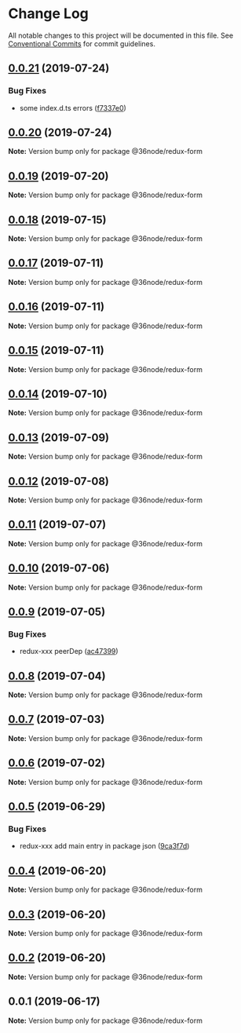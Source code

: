 # Change Log

All notable changes to this project will be documented in this file.
See [Conventional Commits](https://conventionalcommits.org) for commit guidelines.

## [0.0.21](https://github.com/36node/sketch/compare/@36node/redux-form@0.0.20...@36node/redux-form@0.0.21) (2019-07-24)


### Bug Fixes

* some index.d.ts errors ([f7337e0](https://github.com/36node/sketch/commit/f7337e0))





## [0.0.20](https://github.com/36node/sketch/compare/@36node/redux-form@0.0.19...@36node/redux-form@0.0.20) (2019-07-24)

**Note:** Version bump only for package @36node/redux-form





## [0.0.19](https://github.com/36node/sketch/compare/@36node/redux-form@0.0.18...@36node/redux-form@0.0.19) (2019-07-20)

**Note:** Version bump only for package @36node/redux-form





## [0.0.18](https://github.com/36node/sketch/compare/@36node/redux-form@0.0.17...@36node/redux-form@0.0.18) (2019-07-15)

**Note:** Version bump only for package @36node/redux-form





## [0.0.17](https://github.com/36node/sketch/compare/@36node/redux-form@0.0.16...@36node/redux-form@0.0.17) (2019-07-11)

**Note:** Version bump only for package @36node/redux-form





## [0.0.16](https://github.com/36node/sketch/compare/@36node/redux-form@0.0.15...@36node/redux-form@0.0.16) (2019-07-11)

**Note:** Version bump only for package @36node/redux-form





## [0.0.15](https://github.com/36node/sketch/compare/@36node/redux-form@0.0.14...@36node/redux-form@0.0.15) (2019-07-11)

**Note:** Version bump only for package @36node/redux-form





## [0.0.14](https://github.com/36node/sketch/compare/@36node/redux-form@0.0.13...@36node/redux-form@0.0.14) (2019-07-10)

**Note:** Version bump only for package @36node/redux-form





## [0.0.13](https://github.com/36node/sketch/compare/@36node/redux-form@0.0.12...@36node/redux-form@0.0.13) (2019-07-09)

**Note:** Version bump only for package @36node/redux-form





## [0.0.12](https://github.com/36node/sketch/compare/@36node/redux-form@0.0.11...@36node/redux-form@0.0.12) (2019-07-08)

**Note:** Version bump only for package @36node/redux-form





## [0.0.11](https://github.com/36node/sketch/compare/@36node/redux-form@0.0.10...@36node/redux-form@0.0.11) (2019-07-07)

**Note:** Version bump only for package @36node/redux-form





## [0.0.10](https://github.com/36node/sketch/compare/@36node/redux-form@0.0.9...@36node/redux-form@0.0.10) (2019-07-06)

**Note:** Version bump only for package @36node/redux-form





## [0.0.9](https://github.com/36node/sketch/compare/@36node/redux-form@0.0.8...@36node/redux-form@0.0.9) (2019-07-05)


### Bug Fixes

* redux-xxx peerDep ([ac47399](https://github.com/36node/sketch/commit/ac47399))





## [0.0.8](https://github.com/36node/sketch/compare/@36node/redux-form@0.0.7...@36node/redux-form@0.0.8) (2019-07-04)

**Note:** Version bump only for package @36node/redux-form





## [0.0.7](https://github.com/36node/sketch/compare/@36node/redux-form@0.0.6...@36node/redux-form@0.0.7) (2019-07-03)

**Note:** Version bump only for package @36node/redux-form





## [0.0.6](https://github.com/36node/sketch/compare/@36node/redux-form@0.0.5...@36node/redux-form@0.0.6) (2019-07-02)

**Note:** Version bump only for package @36node/redux-form





## [0.0.5](https://github.com/36node/sketch/compare/@36node/redux-form@0.0.4...@36node/redux-form@0.0.5) (2019-06-29)


### Bug Fixes

* redux-xxx add main entry in package json ([9ca3f7d](https://github.com/36node/sketch/commit/9ca3f7d))





## [0.0.4](https://github.com/36node/sketch/compare/@36node/redux-form@0.0.3...@36node/redux-form@0.0.4) (2019-06-20)

**Note:** Version bump only for package @36node/redux-form





## [0.0.3](https://github.com/36node/redux-form/compare/@36node/redux-form@0.0.1...@36node/redux-form@0.0.3) (2019-06-20)

**Note:** Version bump only for package @36node/redux-form





## [0.0.2](https://github.com/36node/redux-form/compare/@36node/redux-form@0.0.1...@36node/redux-form@0.0.2) (2019-06-20)

**Note:** Version bump only for package @36node/redux-form





## 0.0.1 (2019-06-17)

**Note:** Version bump only for package @36node/redux-form
